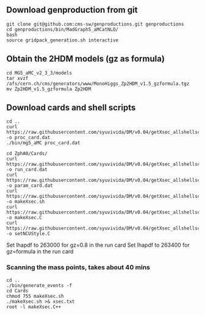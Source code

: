 ## Download genproduction from git
```
git clone git@github.com:cms-sw/genproductions.git genproductions
cd genproductions/bin/MadGraph5_aMCatNLO/
bash
source gridpack_generation.sh interactive
```


## Obtain the 2HDM models (gz as formula)
```
cd MG5_aMC_v2_3_3/models
tar xvzf /afs/cern.ch/cms/generators/www/MonoHiggs_Zp2HDM_v1.5_gzformula.tgz
mv Zp2HDM_v1.5_gzformula Zp2HDM
```

## Download cards and shell scripts
```
cd ..
curl https://raw.githubusercontent.com/syuvivida/DM/v0.04/getXsec_allshellscript/proc_card.dat -o proc_card.dat
./bin/mg5_aMC proc_card.dat

cd ZphA0/Cards/
curl https://raw.githubusercontent.com/syuvivida/DM/v0.04/getXsec_allshellscript/run_card.dat -o run_card.dat
curl https://raw.githubusercontent.com/syuvivida/DM/v0.04/getXsec_allshellscript/param_card.dat -o param_card.dat
curl https://raw.githubusercontent.com/syuvivida/DM/v0.04/getXsec_allshellscript/makeXsec.sh -o makeXsec.sh
curl https://raw.githubusercontent.com/syuvivida/DM/v0.04/getXsec_allshellscript/makeXsec.C -o makeXsec.C
curl https://raw.githubusercontent.com/syuvivida/DM/v0.04/getXsec_allshellscript/setNCUStyle.C -o setNCUStyle.C
```

Set lhapdf to 263000 for gz=0.8 in the run card
Set lhapdf to 263400 for gz=formula in the run card

### Scanning the mass points, takes about 40 mins
```
cd ..
./bin/generate_events -f
cd Cards
chmod 755 makeXsec.sh
./makeXsec.sh >& xsec.txt
root -l makeXsec.C++
```
